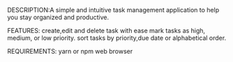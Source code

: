 DESCRIPTION:A simple and intuitive task management application to help you stay organized and productive.

FEATURES:
create,edit and delete task with ease
mark tasks as high, medium, or low priority.
sort tasks by priority,due date or alphabetical order.

REQUIREMENTS:
yarn or npm
web browser
